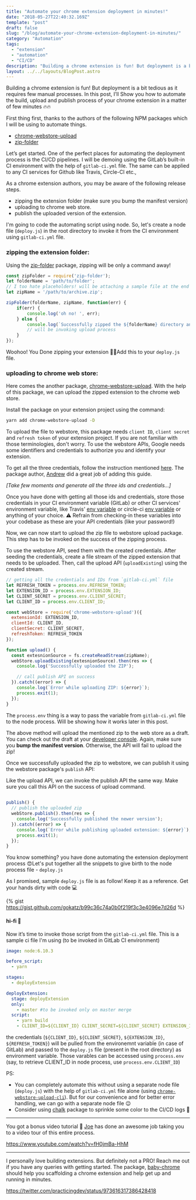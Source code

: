 ```yaml
---
title: "Automate your chrome extension deployment in minutes!"
date: "2018-05-27T22:40:32.169Z"
template: "post"
draft: false
slug: "/blog/automate-your-chrome-extension-deployment-in-minutes/"
category: "Automation"
tags:
  - "extension"
  - "automation"
  - "CI/CD"
description: "Building a chrome extension is fun! But deployment is a bit tedious as it requires few manual processes. In this post, I’ll Show you how to automate the build, upload and publish process of your chrome extension in a matter of few minutes."
layout: ../../layouts/BlogPost.astro
---
```


Building a chrome extension is fun! But deployment is a bit tedious as it requires few manual processes. In this post, I’ll Show you how to automate the build, upload and publish process of your chrome extension in a matter of few minutes 🔥🔥

First thing first, thanks to the authors of the following NPM packages which I will be using to automate things.

- [chrome-webstore-upload](https://www.npmjs.com/package/chrome-webstore-upload)
- [zip-folder](https://www.npmjs.com/package/zip-folder)

Let’s get started. One of the perfect places for automating the deployment process is the CI/CD pipelines. I will be demoing using the GitLab’s built-in CI environment with the help of `gitlab-ci.yml` file. The same can be applied to any CI services for Github like Travis, Circle-CI etc., 

As a chrome extension authors, you may be aware of the following release steps. 

- zipping the extension folder (make sure you bump the manifest version)
- uploading to chrome web store.
- publish the uploaded version of the extension.

I'm going to code the automating script using node. So, let's create a node file (`deploy.js`) in the root directory to invoke it from the CI environment using `gitlab-ci.yml` file.

### zipping the extension folder:

Using the [zip-folder](https://www.npmjs.com/package/zip-folder) package, zipping will be only a command away! 

```js
const zipFolder = require('zip-folder');
let folderName = 'path/to/folder'; 
// I too hate placeholders! will be attaching a sample file at the end of this writeup
let zipName = '/path/to/archive.zip';

zipFolder(folderName, zipName, function(err) {
    if(err) {
        console.log('oh no! ', err);
    } else {
        console.log(`Successfully zipped the ${folderName} directory and store as ${zipName}`);
        // will be invoking upload process 
    }
});
```
Woohoo! You Done zipping your extension 🤟🏻Add this to your `deploy.js` file.

### uploading to chrome web store:

Here comes the another package, [chrome-webstore-upload](https://github.com/DrewML/chrome-webstore-upload). With the help of this package, we can upload the zipped extension to the chrome web store. 

Install the package on your extension project using the command:

```bash
yarn add chrome-webstore-upload -D
```

To upload the file to webstore, this package needs `client ID`, `client secret` and `refresh token` of your extension project. If you are not familiar with those terminologies, don't worry. To use the webstore APIs, Google needs some identifiers and credentials to authorize you and identify your extension. 

To get all the three credentials, follow the instruction mentioned [here](https://github.com/DrewML/chrome-webstore-upload/blob/master/How%20to%20generate%20Google%20API%20keys.md). The package author, [Andrew](https://twitter.com/drewml) did a great job of adding this guide. 

_[Take few moments and generate all the three ids and credentials...]_

Once you have done with getting all those ids and credentials, store those credentials in your CI environment variable (GitLab) or other CI services' environment variable, like Travis' [env variable](https://docs.travis-ci.com/user/environment-variables/) or circle-ci [env variable](https://circleci.com/docs/2.0/env-vars/) or anything of your choice. ⚠️ Refrain from checking-in these variables into your codebase as these are your API credentials (like your password!)

Now, we can now start to upload the zip file to webstore upload package. This step has to be invoked on the success of the zipping process.

To use the webstore API, seed them with the created credentials. After seeding the credentials, create a file stream of the zipped extension that needs to be uploaded. Then, call the upload API (`uploadExisting`) using the created stream.

```js
// getting all the credentials and IDs from `gitlab-ci.yml` file
let REFRESH_TOKEN = process.env.REFRESH_TOKEN; 
let EXTENSION_ID = process.env.EXTENSION_ID;
let CLIENT_SECRET = process.env.CLIENT_SECRET;
let CLIENT_ID = process.env.CLIENT_ID;

const webStore = require('chrome-webstore-upload')({
  extensionId: EXTENSION_ID,
  clientId: CLIENT_ID,
  clientSecret: CLIENT_SECRET,
  refreshToken: REFRESH_TOKEN
});

function upload() {
  const extesnionSource = fs.createReadStream(zipName);
  webStore.uploadExisting(extesnionSource).then(res => {
    console.log('Successfully uploaded the ZIP');    

    // call publish API on success
  }).catch((error) => {
    console.log(`Error while uploading ZIP: ${error}`);
    process.exit(1);
  });
}

```

The `process.env` thing is a way to pass the variable from `gitlab-ci.yml` file to the node process. Will be showing how it works later in this post.

The above method will upload the mentioned zip to the web store as a draft. You can check out the draft at your [developer console](https://chrome.google.com/webstore/developer/dashboard). Again, make sure you **bump the manifest version**. Otherwise, the API will fail to upload the zip!

Once we successfully uploaded the zip to webstore, we can publish it using the webstore package's `publish` API:

Like the upload API, we can invoke the publish API the same way. Make sure you call this API on the success of upload command.

```js
    
publish() {
  // publish the uploaded zip
  webStore.publish().then(res => {
    console.log('Successfully published the newer version');
  }).catch((error) => {
    console.log(`Error while publishing uploaded extension: ${error}`);
    process.exit(1);
  });
}

```

You know something? you have done automating the extension deployment process 😍Let's put together all the snippets to give birth to the node process file - `deploy.js`

As I promised, sample `deploy.js` file is as follow! Keep it as a reference. Get your hands dirty with code 💻

{% gist https://gist.github.com/gokatz/b99c36c74a0b0f219f3c3e4096e7d26d %}

#### hi-fi 🙏 

Now it’s time to invoke those script from the `gitlab-ci.yml` file. This is a sample ci file I'm using (to be invoked in GitLab CI environment)

```yml
image: node:6.10.3

before_script:
  - yarn

stages:
  - deployExtension

deployExtension:
  stage: deployExtension
  only:
    - master #to be invoked only on master merge
  script:
    - yarn build
    - CLIENT_ID=${CLIENT_ID} CLIENT_SECRET=${CLIENT_SECRET} EXTENSION_ID=${EXTENSION_ID} REFRESH_TOKEN=${REFRESH_TOKEN} node ./deploy.js
```

the credentials (`${CLIENT_ID}`, `${CLIENT_SECRET}`, `${EXTENSION_ID}`, `${REFRESH_TOKEN}`) will be pulled from the environemnt variable (in case of GitLab) and passed to the `deploy.js` file (present in the root directory) as environment variable. Those varables can be accessed using `process.env` (say, to retrieve CLIENT_ID in node process, use `process.env.CLIENT_ID`)

PS: 
* You can completely automate this without using a separate node file (`deploy.js`) with the help of `gitlab-ci.yml` file alone (using [`chrome-webstore-upload-cli`](https://github.com/DrewML/chrome-webstore-upload-cli)). But for our convenience and for better error handling, we can go with a separate node file 😉
* Consider using [chalk](https://www.npmjs.com/package/chalk) package to sprinkle some color to the CI/CD logs 🎨

---

You got a bonus video tutorial 🤩
[Joe](https://twitter.com/jsjoeio) has done an awesome job taking you to a video tour of this entire process.

https://www.youtube.com/watch?v=fH0jmBa-HhM

---

I personally love building extensions. But definitely not a PRO! Reach me out if you have any queries with getting started. The package, [baby-chrome](https://www.npmjs.com/package/baby-chrome) should help you scaffolding a chrome extension and help get up and running in minutes.

https://twitter.com/practicingdev/status/973616317386428418